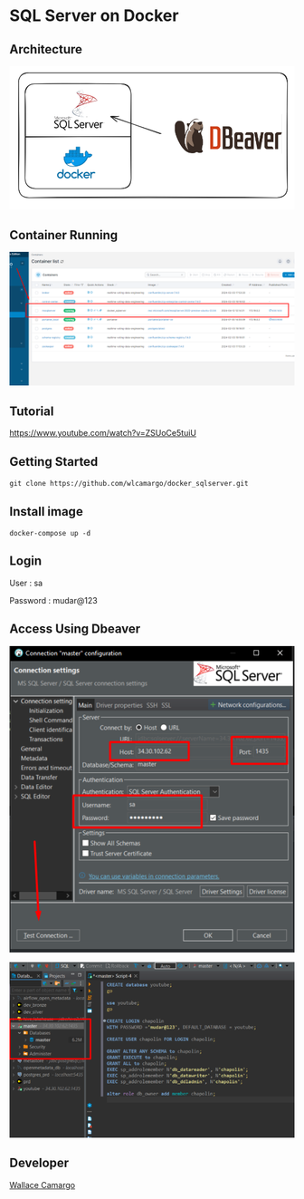 # SQL Server on Docker

## Architecture
![Imagemi](./assets/architecture.png)


## Container Running
![Imagemi](./assets/sqlserver_on_docker.png)

## Tutorial
https://www.youtube.com/watch?v=ZSUoCe5tuiU

## Getting Started

    git clone https://github.com/wlcamargo/docker_sqlserver.git

## Install image

    docker-compose up -d

## Login

User : sa

Password : mudar@123

## Access Using Dbeaver
![Imagemi](./assets/first_connection.png)

![Imagemi](./assets/first_access.png)

## Developer

[Wallace Camargo](https://www.linkedin.com/in/wallace-camargo-35b615171/) 

